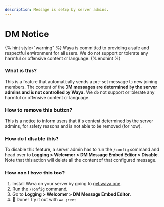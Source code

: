 ```yaml
---
description: Message is setup by server admins.
---
```


# DM Notice

{% hint style="warning" %}
Waya is committed to providing a safe and respectful environment for all users. We do not support or tolerate any harmful or offensive content or language.
{% endhint %}

### What is this?

This is a feature that automatically sends a pre-set message to new joining members. The content of the **DM messages are determined by the server admins and is not controlled by Waya.** We do not support or tolerate any harmful or offensive content or language.

### How to remove this button?

This is a notice to inform users that it's content determined by the server admins, for safety reasons and is not able to be removed (for now).&#x20;

### How do I disable this?

To disable this feature, a server admin has to run the `/config` command and head over to **Logging > Welcomer > DM Message Embed Editor > Disable**. Note that this action will delete all the content of that configured message.

### How can I have this too?

1. Install Waya on your server by going to [get.waya.one](https://get.waya.one).
2. Run the `/config` command.
3. Go to **Logging > Welcomer > DM Message Embed Editor**.
4. 🎉 Done! Try it out with `wa greet`

